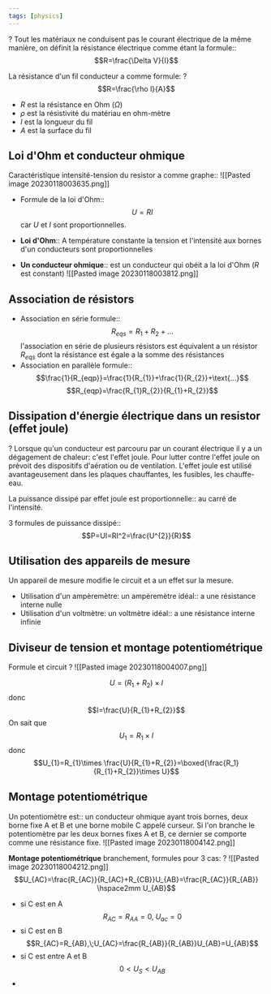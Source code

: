 ```yaml
---
tags: [physics]
---
```


?
Tout les matériaux ne conduisent pas le courant électrique de la même manière, on définit la résistance électrique comme étant la formule::$$R=\frac{\Delta V}{I}$$

La résistance d'un fil conducteur a comme formule:
?
$$R=\frac{\rho l}{A}$$
- $R$ est la résistance en Ohm ($\Omega$)
- $\rho$ est la résistivité du matériau en ohm-mètre
- $l$ est la longueur du fil
- $A$ est la surface du fil

## Loi d'Ohm et conducteur ohmique

Caractéristique intensité-tension du resistor a comme graphe::
![[Pasted image 20230118003635.png]]

- Formule de la loi d'Ohm::$$U=RI$$ car $U$ et $I$ sont proportionnelles.

- **Loi d'Ohm**:: A température constante la tension et l'intensité aux bornes d'un conducteurs sont proportionnelles
- **Un conducteur ohmique**:: est un conducteur qui obéit a la loi d'Ohm ($R$ est constant)
![[Pasted image 20230118003812.png]]

## Association de résistors
- Association en série formule::$$R_{eqs}=R_1+R_2+\text{...}$$ l'association en série de plusieurs résistors est équivalent a un résistor $R_{eqs}$ dont la résistance est égale a la somme des résistances
- Association en parallèle formule::$$\frac{1}{R_{eqp}}=\frac{1}{R_{1}}+\frac{1}{R_{2}}+\text{...}$$ $$R_{eqp}=\frac{R_{1}R_{2}}{R_{1}+R_{2}}$$
## Dissipation d'énergie électrique dans un resistor (effet joule)
?
Lorsque qu'un conducteur est parcouru par un courant électrique il y a un dégagement de chaleur: c'est l'effet joule. 
Pour lutter contre l'effet joule on prévoit des dispositifs d'aération ou de ventilation. L'effet joule est utilisé avantageusement dans les plaques chauffantes, les fusibles, les chauffe-eau.

La puissance dissipé par effet joule est proportionnelle:: au carré de l'intensité.

3 formules de puissance dissipé::$$P=UI=RI^2=\frac{U^{2}}{R}$$

## Utilisation des appareils de mesure
Un appareil de mesure modifie le circuit et a un effet sur la mesure. 

- Utilisation d'un ampèremètre: un ampèremètre idéal:: a une résistance interne nulle
- Utilisation d'un voltmètre: un voltmètre idéal:: a une résistance interne infinie

## Diviseur de tension et montage potentiométrique
Formule et circuit
?
![[Pasted image 20230118004007.png]]


$$U=(R_{1}+R_{2})\times I$$
donc
$$I=\frac{U}{R_{1}+R_{2}}$$
On sait que
$$U_{1}=R_{1}\times I$$
donc
$$U_{1}=R_{1}\times \frac{U}{R_{1}+R_{2}}=\boxed{\frac{R_1}{R_{1}+R_{2}}\times U}$$
## Montage potentiométrique
Un potentiomètre est:: un conducteur ohmique ayant trois bornes, deux borne fixe A et B et une borne mobile C appelé curseur. Si l'on branche le potentiomètre par les deux bornes fixes A et B, ce dernier se comporte comme une résistance fixe. 
![[Pasted image 20230118004142.png]]

**Montage potentiométrique** branchement, formules pour 3 cas:
?
![[Pasted image 20230118004212.png]]
$$U_{AC}=\frac{R_{AC}}{R_{AC}+R_{CB}}U_{AB}=\frac{R_{AC}}{R_{AB}} \hspace2mm U_{AB}$$
- si C est en A $$R_{AC}=R_{AA}=0,\;U_{ac}=0$$
- si C est en B $$R_{AC}=R_{AB},\;U_{AC}=\frac{R_{AB}}{R_{AB}}U_{AB}=U_{AB}$$
- si C est entre A et B $$0<U_{S}<U_{AB}$$
- 